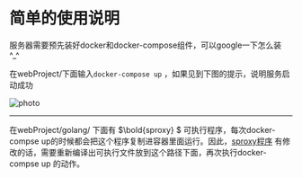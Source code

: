 # 简单的使用说明
服务器需要预先装好docker和docker-compose组件，可以google一下怎么装 ^_^

在webProject/下面输入`docker-compose up` ，如果见到下图的提示，说明服务启动成功



![photo](https://www.usilab.cn:10080/sijianliu/webProject/src/cac63fa9f3ceff31248338ff9363d3ba7d2ee773/fig/fig1.png)


---

在webProject/golang/ 下面有 $\bold{sproxy} $ 可执行程序，每次docker-compse up的时候都会把这个程序复制进容器里面运行。因此，[sproxy程序](https://github.com/RicardoLanJ/coupons-seckill) 有修改的话，需要重新编译出可执行文件放到这个路径下面，再次执行docker-compse up 的动作。


